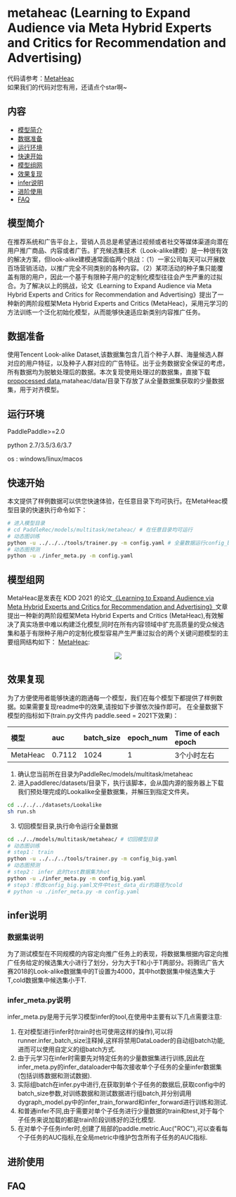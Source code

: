 # metaheac (Learning to Expand Audience via Meta Hybrid Experts and Critics for Recommendation and Advertising) 

代码请参考：[MetaHeac](https://github.com/PaddlePaddle/PaddleRec/blob/master/models/multitask/metaheac)  
如果我们的代码对您有用，还请点个star啊~ 


## 内容

- [模型简介](#模型简介)
- [数据准备](#数据准备)
- [运行环境](#运行环境)
- [快速开始](#快速开始)
- [模型组网](#模型组网)
- [效果复现](#效果复现)
- [infer说明](#infer说明)
- [进阶使用](#进阶使用)
- [FAQ](#FAQ)

## 模型简介
在推荐系统和广告平台上，营销人员总是希望通过视频或者社交等媒体渠道向潜在用户推广商品、内容或者广告。扩充候选集技术（Look-alike建模）是一种很有效的解决方案，但look-alike建模通常面临两个挑战：（1）一家公司每天可以开展数百场营销活动，以推广完全不同类别的各种内容。（2）某项活动的种子集只能覆盖有限的用户，因此一个基于有限种子用户的定制化模型往往会产生严重的过拟合。为了解决以上的挑战，论文《Learning to Expand Audience via Meta Hybrid Experts and Critics for Recommendation and Advertising》提出了一种新的两阶段框架Meta Hybrid Experts and Critics (MetaHeac)，采用元学习的方法训练一个泛化初始化模型，从而能够快速适应新类别内容推广任务。

## 数据准备
使用Tencent Look-alike Dataset,该数据集包含几百个种子人群、海量候选人群对应的用户特征，以及种子人群对应的广告特征。出于业务数据安全保证的考虑，所有数据均为脱敏处理后的数据。本次复现使用处理过的数据集，直接下载[propocessed data](https://drive.google.com/file/d/11gXgf_yFLnbazjx24ZNb_Ry41MI5Ud1g/view?usp=sharing),mataheac/data/目录下存放了从全量数据集获取的少量数据集，用于对齐模型。

## 运行环境
PaddlePaddle>=2.0

python 2.7/3.5/3.6/3.7

os : windows/linux/macos

## 快速开始
本文提供了样例数据可以供您快速体验，在任意目录下均可执行。在MetaHeac模型目录的快速执行命令如下：
```bash
# 进入模型目录
# cd PaddleRec/models/multitask/metaheac/ # 在任意目录均可运行
# 动态图训练
python -u ../../../tools/trainer.py -m config.yaml # 全量数据运行config_bigdata.yaml 
# 动态图预测
python -u ./infer_meta.py -m config.yaml
```

## 模型组网
MetaHeac是发表在 KDD 2021 的论文[《Learning to Expand Audience via Meta Hybrid Experts and Critics for Recommendation and Advertising》](  https://arxiv.org/pdf/2105.14688  )文章提出一种新的两阶段框架Meta Hybrid Experts and Critics (MetaHeac),有效解决了真实场景中难以构建泛化模型,同时在所有内容领域中扩充高质量的受众候选集和基于有限种子用户的定制化模型容易产生严重过拟合的两个关键问题模型的主要组网结构如下：
[MetaHeac](https://arxiv.org/pdf/2105.14688):
<p align="center">
<img align="center" src="../../../doc/imgs/metaheac.png">
<p>

## 效果复现
为了方便使用者能够快速的跑通每一个模型，我们在每个模型下都提供了样例数据。如果需要复现readme中的效果,请按如下步骤依次操作即可。
在全量数据下模型的指标如下(train.py文件内 paddle.seed = 2021下效果)：

| 模型    | auc    | batch_size | epoch_num| Time of each epoch |
|:------|:-------| :------ | :------| :------ |
| MetaHeac | 0.7112 | 1024 | 1 | 3个小时左右 |

1. 确认您当前所在目录为PaddleRec/models/multitask/metaheac  
2. 进入paddlerec/datasets/目录下，执行该脚本，会从国内源的服务器上下载我们预处理完成的Lookalike全量数据集，并解压到指定文件夹。
``` bash
cd ../../../datasets/Lookalike
sh run.sh
``` 
3. 切回模型目录,执行命令运行全量数据
```bash
cd ../../models/multitask/metaheac/ # 切回模型目录
# 动态图训练
# step1： train
python -u ../../../tools/trainer.py -m config_big.yaml
# 动态图预测
# step2： infer 此时test数据集为hot
python -u ./infer_meta.py -m config_big.yaml
# step3：修改config_big.yaml文件中test_data_dir的路径为cold
# python -u ./infer_meta.py -m config.yaml
```

## infer说明
### 数据集说明
为了测试模型在不同规模的内容定向推广任务上的表现，将数据集根据内容定向推广任务给定的候选集大小进行了划分，分为大于T和小于T两部分。将腾讯广告大赛2018的Look-alike数据集中的T设置为4000，其中hot数据集中候选集大于T,cold数据集中候选集小于T.
### infer_meta.py说明
infer_meta.py是用于元学习模型infer的tool,在使用中主要有以下几点需要注意:
1. 在对模型进行infer时(train时也可使用这样的操作),可以将runner.infer_batch_size注释掉,这样将禁用DataLoader的自动组batch功能,进而可以使用自定义的组batch方式.
2. 由于元学习在infer时需要先对特定任务的少量数据集进行训练,因此在infer_meta.py的infer_dataloader中每次接收单个子任务的全量infer数据集(包括训练数据和测试数据).
3. 实际组batch在infer.py中进行,在获取到单个子任务的数据后,获取config中的batch_size参数,对训练数据和测试数据进行组batch,并分别调用dygraph_model.py中的infer_train_forward和infer_forward进行训练和测试.
4. 和普通infer不同,由于需要对单个子任务进行少量数据的train和test,对于每个子任务来说加载的都是train阶段训练好的泛化模型.
5. 在对单个子任务infer时,创建了局部的paddle.metric.Auc("ROC"),可以查看每个子任务的AUC指标,在全局metric中维护包含所有子任务的AUC指标.

## 进阶使用

## FAQ
